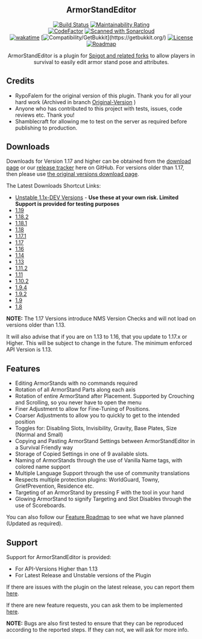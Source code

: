 <div align="center">

## ArmorStandEditor

[![Build Status](https://github.com/Wolfst0rm/ArmorStandEditor/actions/workflows/maven-publish.yml/badge.svg?style=flat)](https://github.com/Wolfst0rm/ArmorStandEditor/actions/workflows/maven-publish.yml)
[![Maintainability Rating](https://sonarcloud.io/api/project_badges/measure?project=wolfieheart_ArmorStandEditor&metric=sqale_rating&style=flat)](https://sonarcloud.io/summary/new_code?id=wolfieheart_ArmorStandEditor)  
[![CodeFactor](https://www.codefactor.io/repository/github/wolfieheart/armorstandeditor/badge?style=flat)](https://www.codefactor.io/repository/github/wolfieheart/armorstandeditor)
[![Scanned with Sonarcloud](https://img.shields.io/badge/Scanned%20With-Sonarcloud-orange?style=flat&logo=sonarcloud)](https://sonarcloud.io/summary/new_code?id=Wolfst0rm_ArmorStandEditor)  
[![wakatime](https://wakatime.com/badge/github/Wolfst0rm/ArmorStandEditor.svg?style=flat)](https://wakatime.com/badge/github/Wolfst0rm/ArmorStandEditor)
[![Compatibility/GetBukkit](https://img.shields.io/badge/Compatability-Paper%2C%20Spigot%2C%20Bukkit%20etc.%20(GetBukkit.org)-yellowgreen?style=flat)](https://getbukkit.org/)
[![License](https://img.shields.io/badge/Licence-GNU%20Public%20V2%20-red?style=flat)](https://github.com/Wolfst0rm/ArmorStandEditor/LICENSE.md)
[![Roadmap](https://img.shields.io/badge/Roadmap-ArmorStandEditor--Issues%2311-orange?style=flat)](https://github.com/Wolfst0rm/ArmorStandEditor-Issues/issues/11)

ArmorStandEditor is a plugin for [Spigot and related forks](https://www.spigotmc.org/resources/armorstandeditor-reborn.94503/) to allow players in survival to easily edit armor stand pose and attributes.

</div>

## Credits

* RypoFalem for the original version of this plugin. Thank you for all your hard work (Archived in branch [Original-Version](https://github.com/Wolfst0rm/ArmorStandEditor/tree/Original-Version) )
* Anyone who has contributed to this project with tests, issues, code reviews etc. Thank you!
* Shamblecraft for allowing me to test on the server as required before publishing to production.

## Downloads
Downloads for Version 1.17 and higher can be obtained from the [download page](https://www.spigotmc.org/resources/armorstandeditor-reborn.94503/) or our [release tracker](https://github.com/Wolfst0rm/ArmorStandEditor/releases) here on GitHub.
For versions older than 1.17, then please use [the original versions download page](https://www.spigotmc.org/resources/armor-stand-editor-dead.7688/).

The Latest Downloads Shortcut Links:
* [Unstable 1.1x-DEV Versions](https://github.com/Wolfst0rm/ArmorStandEditor/actions) - **Use these at your own risk. Limited Support is provided for testing purposes**
* [1.19](https://www.spigotmc.org/threads/armorstandeditor-reborn.517132)
* [1.18.2](https://github.com/Wolfieheart/ArmorStandEditor/releases/tag/1.18.2-34.2)
* [1.18.1](https://github.com/Wolfieheart/ArmorStandEditor/releases/tag/1.18.1-33)
* [1.18](https://github.com/Wolfst0rm/ArmorStandEditor/releases/tag/1.18-31)
* [1.17.1](https://github.com/Wolfst0rm/ArmorStandEditor/releases/tag/1.17.1-30)
* [1.17](https://github.com/Wolfst0rm/ArmorStandEditor/releases/tag/1.17.1-27)
* [1.16](https://www.spigotmc.org/resources/armor-stand-editor-dead.7688/download?version=342891)
* [1.14](https://www.spigotmc.org/resources/armor-stand-editor-dead.7688/download?version=299267)
* [1.13](https://www.spigotmc.org/resources/armor-stand-editor-dead.7688/download?version=235185)
* [1.11.2](https://www.spigotmc.org/resources/armor-stand-editor-dead.7688/download?version=152723)
* [1.11](https://www.spigotmc.org/resources/armor-stand-editor-dead.7688/download?version=127136)
* [1.10.2](https://www.spigotmc.org/resources/armor-stand-editor-dead.7688/download?version=124213)
* [1.9.4](https://www.spigotmc.org/resources/armor-stand-editor-dead.7688/download?version=92457)
* [1.9.2](https://www.spigotmc.org/resources/armor-stand-editor-dead.7688/download?version=83792)
* [1.9](https://www.spigotmc.org/resources/armor-stand-editor-dead.7688/download?version=78164)
* [1.8](https://www.spigotmc.org/resources/armor-stand-editor-dead.7688/download?version=29676)

**NOTE:** The 1.17 Versions introduce NMS Version Checks and will not load on versions older than 1.13.

It will also advise that if you are on 1.13 to 1.16, that you update to 1.17.x or Higher. This will be
subject to change in the future. The minimum enforced API Version is 1.13.

## Features
* Editing ArmorStands with no commands required
* Rotation of all ArmorStand Parts along each axis
* Rotation of entire ArmorStand after Placement. Supported by Crouching and Scrolling, so you never have to open the menu
* Finer Adjustment to allow for Fine-Tuning of Positions.
* Coarser Adjustments to allow you to quickly to get to the intended position
* Toggles for: Disabling Slots, Invisibility, Gravity, Base Plates, Size (Normal and Small)
* Copying and Pasting ArmorStand Settings between ArmorStandEditor in a Survival Friendly way
* Storage of Copied Settings in one of 9 available slots.
* Naming of ArmorStands through the use of Vanilla Name tags, with colored name support
* Multiple Language Support through the use of community translations
* Respects multiple protection plugins: WorldGuard, Towny, GriefPrevention, Residence etc.
* Targeting of an ArmorStand by pressing F with the tool in your hand
* Glowing ArmorStand to signify Targeting and Slot Disables through the use of Scoreboards.

You can also follow our [Feature Roadmap](https://github.com/Wolfst0rm/ArmorStandEditor-Issues/issues/11) to see what we have planned (Updated as required).

## Support
Support for ArmorStandEditor is provided:
* For API-Versions Higher than 1.13
* For Latest Release and Unstable versions of the Plugin

If there are issues with the plugin on the latest release, you can report them [here](https://github.com/Wolfst0rm/ArmorStandEditor/issues/new?assignees=&labels=P1%3A+To+Be+Tested&template=behaviour-bug.yml).

If there are new feature requests, you can ask them to be implemented [here](https://github.com/Wolfst0rm/ArmorStandEditor/issues/new?assignees=&labels=&template=feature-request.yml).

**NOTE:** Bugs are also first tested to ensure that they can be reproduced according to the reported steps. If they can not, we will ask for more info.
